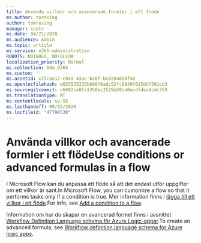 ```yaml
---
title: Använda villkor och avancerade formler i ett flöde
ms.author: toresing
author: tomresing
manager: scotv
ms.date: 04/21/2020
ms.audience: Admin
ms.topic: article
ms.service: o365-administration
ROBOTS: NOINDEX, NOFOLLOW
localization_priority: Normal
ms.collection: Adm_O365
ms.custom: ''
ms.assetid: c25cae12-c04d-43ac-b26f-bc0264854f48
ms.openlocfilehash: e025535333bb66f0adc52fc9849f015ddf301cb3
ms.sourcegitcommit: c6692ce0fa1358ec3529e59ca0ecdfdea4cdc759
ms.translationtype: MT
ms.contentlocale: sv-SE
ms.lasthandoff: 09/15/2020
ms.locfileid: "47798538"
---
```

# <a name="use-conditions-or-advanced-formulas-in-a-flow"></a><span data-ttu-id="15425-102">Använda villkor och avancerade formler i ett flöde</span><span class="sxs-lookup"><span data-stu-id="15425-102">Use conditions or advanced formulas in a flow</span></span>

<span data-ttu-id="15425-103">I Microsoft Flow kan du anpassa ett flöde så att det endast utför uppgifter om ett villkor är sant.</span><span class="sxs-lookup"><span data-stu-id="15425-103">In Microsoft Flow, you can customize a flow so that it performs tasks only if a condition is true.</span></span> <span data-ttu-id="15425-104">Mer information finns i [lägga till ett villkor i ett flöde](https://go.microsoft.com/fwlink/?linkid=872112).</span><span class="sxs-lookup"><span data-stu-id="15425-104">For info, see [Add a condition to a flow](https://go.microsoft.com/fwlink/?linkid=872112).</span></span>
  
<span data-ttu-id="15425-105">Information om hur du skapar en avancerad formel finns i avsnittet [Workflow Definition Language schema för Azure Logic-appar](https://aka.ms/logicexpressions).</span><span class="sxs-lookup"><span data-stu-id="15425-105">To create an advanced formula, see [Workflow definition language schema for Azure logic apps](https://aka.ms/logicexpressions).</span></span>
  

